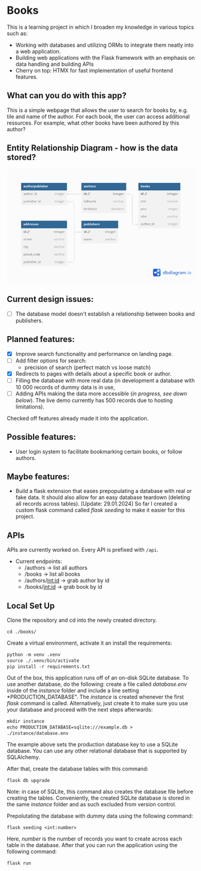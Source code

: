 # Books

This is a learning project in which I broaden my knowledge in various topics such as:
- Working with databases and utilizing ORMs to integrate them neatly into a web application.
- Building web applications with the Flask framework with an emphasis on data handling and building APIs
- Cherry on top: HTMX for fast implementation of useful frontend features.

## What can you do with this app?

This is a simple webpage that allows the user to search for books by, e.g. tile and name of the author. For each book, the user can access additional ressurces. For example, what other books have been authored by this author?

## Entity Relationship Diagram - how is the data stored?
![ERD](./book_data.png)

## Current design issues:
- [ ] The database model doesn't establish a relationship between books and publishers.

## Planned features:
- [x] Improve search functionality and performance on landing page.
- [ ] Add filter options for search:
    - precision of search (perfect match vs loose match)
- [x] Redirects to pages with details about a specific book or author.
- [ ] Filling the database with more real data (in development a database with 10 000 records of dummy data is in use,
- [ ] Adding APIs making the data more accessible (*in progress, see down below*). The live demo currently has 500 records due to hosting limitations).

Checked off features already made it into the application.

## Possible features:
- User login system to facilitate bookmarking certain books, or follow authors.

## Maybe features:
- Build a flask extension that eases prepopulating a database with real or fake data. It should also allow for an easy database teardown (deleting all records across tables). [Update: 29.01.2024] So far I created a custom flask command called *flask seeding* to make it easier for this project.

## APIs

APIs are currently worked on. Every API is prefixed with `/api`. 
- Current endpoints:
    - /authors -> list all authors
    - /books -> list all books
    - /authors/<int:id> -> grab author by id
    - /books/<int:id> -> grab book by id


## Local Set Up

Clone the repository and cd into the newly created directory. 

```
cd ./books/
```

Create a virtual environment, activate it an install the requirements:

```
python -m venv .venv
source ./.venv/bin/activate
pip install -r requirements.txt
```

Out of the box, this application runs off of an on-disk SQLite database. To use another database, do the following: create a file called *database.env* inside of the *instance* folder and include a line setting *PRODUCTION_DATABASE". The *instance* is created whenever the first *flask* command is called. Alternatively, just create it to make sure you use your database and proceed with the next steps afterwards:

```
mkdir instance
echo PRODUCTION_DATABASE=sqlite:///example.db > ./instance/database.env
```

The example above sets the production database key to use a SQLite database. You can use any other relational database that is supported by SQLAlchemy.

After that, create the database tables with this command:

```
flask db upgrade
```

Note: in case of SQLite, this command also creates the database file before creating the tables. Conveniently, the created SQLite database is stored in the same *instance* folder and as such excluded from version control.

Prepolutating the database with dummy data using the following command:

```
flask seeding <int:number>
```

Here, *number* is the number of records you want to create across each table in the database. After that you can run the application using the following command:

```
flask run
```

